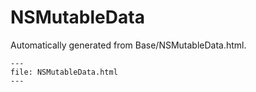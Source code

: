 
# NSMutableData

Automatically generated from Base/NSMutableData.html.

``` {raw} html
---
file: NSMutableData.html
---
```
